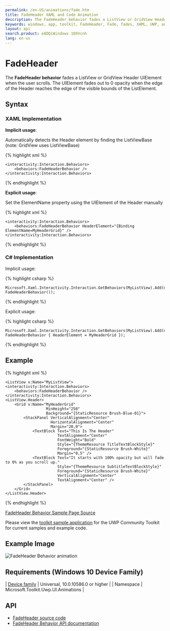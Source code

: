 ```yaml
---
permalink: /en-US/animations/fade.htm
title: FadeHeader XAML and Code Animation
description: The FadeHeader behavior fades a ListView or GridView Header element
keywords: windows, app, toolkit, FadeHeader, Fade, fades, XAML, UWP, animation behavior, behavior, ListView, GridView, Header, ListViewHeader, GridViewHeader
layout: api
search.product: eADQiWindows 10XVcnh
lang: en-us
---
```


# FadeHeader

The **FadeHeader behavior** fades a ListView or GridView Header UIElement when the user scrolls. The UIElement fades out to 0 opacity when the edge of the Header reaches the edge of the visible bounds of the ListElement.

## Syntax

### XAML Implementation ###

**Implicit usage**: 

Automatically detects the Header element by finding the ListViewBase (note: GridView uses ListViewBase)

{% highlight xml %}

    <interactivity:Interaction.Behaviors>
        <behaviors:FadeHeaderBehavior />
    </interactivity:Interaction.Behaviors>

{% endhighlight %}


**Explicit usage**: 

Set the ElementName property using the UIElement of the Header manually

{% highlight xml %}

    <interactivity:Interaction.Behaviors>
        <behaviors:FadeHeaderBehavior HeaderElement="{Binding ElementName=MyHeaderGrid}" />
    </interactivity:Interaction.Behaviors>

{% endhighlight %}


### C# Implementation ###

Implicit usage:

{% highlight csharp %}

    Microsoft.Xaml.Interactivity.Interaction.GetBehaviors(MyListView).Add(new FadeHeaderBehavior());

{% endhighlight %}

Explicit usage:

{% highlight csharp %}

    Microsoft.Xaml.Interactivity.Interaction.GetBehaviors(MyListView).Add(new FadeHeaderBehavior { HeaderElement = MyHeaderGrid });

{% endhighlight %}


## Example ##

{% highlight xml %}

    <ListView x:Name="MyListView">
    <interactivity:Interaction.Behaviors>
        <behaviors:FadeHeaderBehavior />
    </interactivity:Interaction.Behaviors>
    <ListView.Header>
        <Grid x:Name="MyHeaderGrid"
                      MinHeight="250"
                      Background="{StaticResource Brush-Blue-01}">
            <StackPanel VerticalAlignment="Center"
                        HorizontalAlignment="Center"
                        Margin="20,0">
                <TextBlock Text="This Is The Header"
                           TextAlignment="Center"
                           FontWeight="Bold"
                           Style="{ThemeResource TitleTextBlockStyle}"
                           Foreground="{StaticResource Brush-White}"
                           Margin="0,5" />
                <TextBlock Text="It starts with 100% opacity but will fade to 0% as you scroll up."
                           Style="{ThemeResource SubtitleTextBlockStyle}"
                           Foreground="{StaticResource Brush-White}"
                           VerticalAlignment="Center"
                           TextAlignment="Center" />
            </StackPanel>
        </Grid>
    </ListView.Header>
</ListView>

{% endhighlight %}


[FadeHeader Behavior Sample Page Source](https://github.com/Microsoft/UWPCommunityToolkit/tree/master/Microsoft.Toolkit.Uwp.SampleApp/SamplePages/FadeHeader)

Please view the [toolkit sample application](https://github.com/Microsoft/UWPCommunityToolkit/tree/master/Microsoft.Toolkit.Uwp.SampleApp) for the UWP Community Toolkit for current samples and example code.
 
## Example Image

![FadeHeader Behavior animation]({{site.baseurl}}/resources/images/Animations-FadeHeader.gif "FadeHeader Behavior")

## Requirements (Windows 10 Device Family)

| [Device family](http://go.microsoft.com/fwlink/p/?LinkID=526370) | Universal, 10.0.10586.0 or higher |
| Namespace | Microsoft.Toolkit.Uwp.UI.Animations |

## API

* [FadeHeader source code](https://github.com/Microsoft/UWPCommunityToolkit/blob/master/Microsoft.Toolkit.Uwp.UI.Animations/Behaviors/FadeHeader.cs)
* [FadeHeader Behavior API documentation]({{site.baseurl}}/{{page.lang}}/api/Microsoft_Toolkit_Uwp_UI_Animations_Behaviors_Fade.htm)

